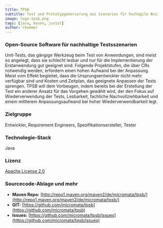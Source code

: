 ```yaml
---
title: TPSB
subtitle: Test und Prototypgenerierung aus Szenarien für hochagile Businessprozesse (TPSB) definiert einen fachlich und USE Case orientierten Weg Testszenerien aufzubauen und durchzuführen. Dabei werden für die Tests Zwischenschichten implementiert, so dass die Unit-Tests nicht direkt auf die Anwendung und ihre Funktionen zugreifen, sondern diese abstrahieren.
image: logo-tpsb.png
tags: [java, maven, juniot]
author: rkommer
---
```


### Open-Source Software für nachhaltige Testsszenarien

Unit-Tests, das gängige Werkzeug beim Test von Anwendungen, sind meist so angelegt, dass sie schlecht lesbar und nur für die Implementierung der Erstanwendung gut geeignet sind. Folgende Projektstufen, die über CRs notwendig werden, erfordern einen hohen Aufwand bei der Anpassung. Meist vom Effekt begleitet, dass die Ursprungsentwickler nicht mehr verfügbar sind und Kosten und Zeitplan, das geeignete Anpassen der Tests sprengen. TPSB will dem Vorbeugen, indem bereits bei der Erstellung der Test ein anderer Ansatz für das Vorgehen gewählt wird, der den Fokus auf Wiederverwendung der Tests, Lesbarkeit, fachliche Nachvollziehbarkeit und einem mittlerem Anpassungsaufwand bei hoher Wiederverwendbarkeit legt.

### Zielgruppe

Entwickler, Requirement Engineers, Spezifikationsersteller, Tester

### Technologie-Stack

Java

### Lizenz

[Apache License 2.0](https://www.apache.org/licenses/LICENSE-2.0)

### Sourcecode-Ablage und mehr

- **Maven Repo:** [http://repo1.maven.org/maven2/de/micromata/tpsb/](http://repo1.maven.org/maven2/de/micromata/tpsb/)
- **GIT:** [https://github.com/micromata/tpsb](https://github.com/micromata/tpsb)
- **Issues:** [https://github.com/micromata/tpsb/issues](https://github.com/micromata/tpsb/issues)